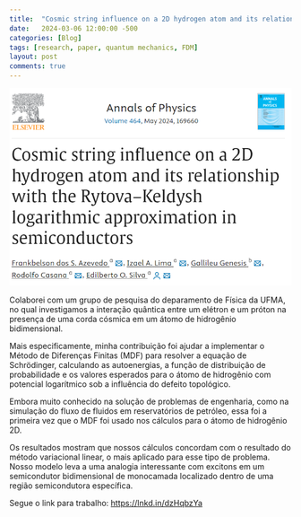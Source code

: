 ```yaml
---
title:  "Cosmic string influence on a 2D hydrogen atom and its relationship with the Rytova–Keldysh logarithmic approximation in semiconductors_"
date:   2024-03-06 12:00:00 -500
categories: [Blog]
tags: [research, paper, quantum mechanics, FDM]
layout: post
comments: true
---
```


![png](https://github.com/gallileugenesis/gallileugenesis.github.io/blob/main/post-img/2024-04-30-azevedo-et-al-2024/paper.png?raw=true)

Colaborei com um grupo de pesquisa do deparamento de Física da UFMA, no qual investigamos a interação quântica entre um elétron e um próton na presença de uma corda cósmica em um átomo de hidrogênio bidimensional. 

Mais especificamente, minha contribuição foi ajudar a implementar o Método de Diferenças Finitas (MDF) para resolver a equação de Schrödinger, calculando as autoenergias, a função de distribuição de probabilidade e os valores esperados para o átomo de hidrogênio com potencial logarítmico sob a influência do defeito topológico. 

Embora muito conhecido na solução de problemas de engenharia, como na simulação do fluxo de fluidos em reservatórios de petróleo, essa foi a primeira vez que o MDF foi usado nos cálculos para o átomo de hidrogênio 2D. 

Os resultados mostram que nossos cálculos concordam com o resultado do método variacional linear, o mais aplicado para esse tipo de problema. Nosso modelo leva a uma analogia interessante com excitons em um semicondutor bidimensional de monocamada localizado dentro de uma região semicondutora específica. 

Segue o link para trabalho: https://lnkd.in/dzHqbzYa